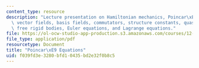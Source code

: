 ```yaml
---
content_type: resource
description: "Lecture presentation on Hamiltonian mechanics, Poincar\xE9 equations,\
  \ vector fields, basis fields, commutators, structure constants, quasivelocities,\
  \ free rigid bodies, Euler equations, and Lagrange equations."
file: https://ol-ocw-studio-app-production.s3.amazonaws.com/courses/12-620j-classical-mechanics-a-computational-approach-fall-2008/f039fd3e3280bfd10435bd2e32f0b8c5_MIT12_620Jf08_study04.pdf
file_type: application/pdf
resourcetype: Document
title: "Poincar\xE9 Equations"
uid: f039fd3e-3280-bfd1-0435-bd2e32f0b8c5
---
```

